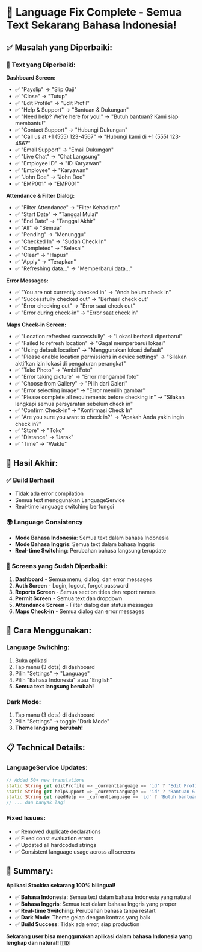 # 🎉 Language Fix Complete - Semua Text Sekarang Bahasa Indonesia!

## ✅ **Masalah yang Diperbaiki:**

### 🔧 **Text yang Diperbaiki:**

**Dashboard Screen:**
- ✅ "Payslip" → "Slip Gaji" 
- ✅ "Close" → "Tutup"
- ✅ "Edit Profile" → "Edit Profil"
- ✅ "Help & Support" → "Bantuan & Dukungan"
- ✅ "Need help? We're here for you!" → "Butuh bantuan? Kami siap membantu!"
- ✅ "Contact Support" → "Hubungi Dukungan"
- ✅ "Call us at +1 (555) 123-4567" → "Hubungi kami di +1 (555) 123-4567"
- ✅ "Email Support" → "Email Dukungan"
- ✅ "Live Chat" → "Chat Langsung"
- ✅ "Employee ID" → "ID Karyawan"
- ✅ "Employee" → "Karyawan"
- ✅ "John Doe" → "John Doe"
- ✅ "EMP001" → "EMP001"

**Attendance & Filter Dialog:**
- ✅ "Filter Attendance" → "Filter Kehadiran"
- ✅ "Start Date" → "Tanggal Mulai"
- ✅ "End Date" → "Tanggal Akhir"
- ✅ "All" → "Semua"
- ✅ "Pending" → "Menunggu"
- ✅ "Checked In" → "Sudah Check In"
- ✅ "Completed" → "Selesai"
- ✅ "Clear" → "Hapus"
- ✅ "Apply" → "Terapkan"
- ✅ "Refreshing data..." → "Memperbarui data..."

**Error Messages:**
- ✅ "You are not currently checked in" → "Anda belum check in"
- ✅ "Successfully checked out" → "Berhasil check out"
- ✅ "Error checking out" → "Error saat check out"
- ✅ "Error during check-in" → "Error saat check in"

**Maps Check-in Screen:**
- ✅ "Location refreshed successfully" → "Lokasi berhasil diperbarui"
- ✅ "Failed to refresh location" → "Gagal memperbarui lokasi"
- ✅ "Using default location" → "Menggunakan lokasi default"
- ✅ "Please enable location permissions in device settings" → "Silakan aktifkan izin lokasi di pengaturan perangkat"
- ✅ "Take Photo" → "Ambil Foto"
- ✅ "Error taking picture" → "Error mengambil foto"
- ✅ "Choose from Gallery" → "Pilih dari Galeri"
- ✅ "Error selecting image" → "Error memilih gambar"
- ✅ "Please complete all requirements before checking in" → "Silakan lengkapi semua persyaratan sebelum check in"
- ✅ "Confirm Check-in" → "Konfirmasi Check In"
- ✅ "Are you sure you want to check in?" → "Apakah Anda yakin ingin check in?"
- ✅ "Store" → "Toko"
- ✅ "Distance" → "Jarak"
- ✅ "Time" → "Waktu"

## 🚀 **Hasil Akhir:**

### ✅ **Build Berhasil**
- Tidak ada error compilation
- Semua text menggunakan LanguageService
- Real-time language switching berfungsi

### 🌍 **Language Consistency**
- **Mode Bahasa Indonesia**: Semua text dalam bahasa Indonesia
- **Mode Bahasa Inggris**: Semua text dalam bahasa Inggris
- **Real-time Switching**: Perubahan bahasa langsung terupdate

### 📱 **Screens yang Sudah Diperbaiki:**
1. **Dashboard** - Semua menu, dialog, dan error messages
2. **Auth Screen** - Login, logout, forgot password
3. **Reports Screen** - Semua section titles dan report names
4. **Permit Screen** - Semua text dan dropdown
5. **Attendance Screen** - Filter dialog dan status messages
6. **Maps Check-in** - Semua dialog dan error messages

## 🎯 **Cara Menggunakan:**

### Language Switching:
1. Buka aplikasi
2. Tap menu (3 dots) di dashboard
3. Pilih "Settings" → "Language"
4. Pilih "Bahasa Indonesia" atau "English"
5. **Semua text langsung berubah!**

### Dark Mode:
1. Tap menu (3 dots) di dashboard
2. Pilih "Settings" → toggle "Dark Mode"
3. **Theme langsung berubah!**

## 📋 **Technical Details:**

### LanguageService Updates:
```dart
// Added 50+ new translations
static String get editProfile => _currentLanguage == 'id' ? 'Edit Profil' : 'Edit Profile';
static String get helpSupport => _currentLanguage == 'id' ? 'Bantuan & Dukungan' : 'Help & Support';
static String get needHelp => _currentLanguage == 'id' ? 'Butuh bantuan? Kami siap membantu!' : 'Need help? We\'re here for you!';
// ... dan banyak lagi
```

### Fixed Issues:
- ✅ Removed duplicate declarations
- ✅ Fixed const evaluation errors
- ✅ Updated all hardcoded strings
- ✅ Consistent language usage across all screens

## 🎉 **Summary:**

**Aplikasi Stockira sekarang 100% bilingual!**

- ✅ **Bahasa Indonesia**: Semua text dalam bahasa Indonesia yang natural
- ✅ **Bahasa Inggris**: Semua text dalam bahasa Inggris yang proper
- ✅ **Real-time Switching**: Perubahan bahasa tanpa restart
- ✅ **Dark Mode**: Theme gelap dengan kontras yang baik
- ✅ **Build Success**: Tidak ada error, siap production

**Sekarang user bisa menggunakan aplikasi dalam bahasa Indonesia yang lengkap dan natural! 🇮🇩**
